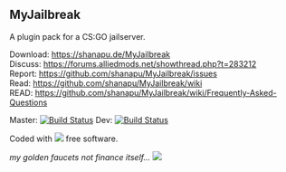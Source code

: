 ## MyJailbreak
  
A plugin pack for a CS:GO jailserver.
  
Download: https://shanapu.de/MyJailbreak  
Discuss: https://forums.alliedmods.net/showthread.php?t=283212  
Report: https://github.com/shanapu/MyJailbreak/issues  
Read: https://github.com/shanapu/MyJailbreak/wiki  
READ: https://github.com/shanapu/MyJailbreak/wiki/Frequently-Asked-Questions  
  
Master: [![Build Status](https://img.shields.io/travis/shanapu/MyJailbreak/master.svg?style=flat-square)](https://travis-ci.org/shanapu/MyJailbreak?branch=master) Dev: [![Build Status](https://img.shields.io/travis/shanapu/MyJailbreak/dev.svg?style=flat-square)](https://travis-ci.org/shanapu/MyJailbreak?branch=dev)  
  
  
  
Coded with ![](http://shanapu.de/githearth-small.png) free software.
  
*my golden faucets not finance itself...* [ ![](http://shanapu.de/donate.gif)](https://www.paypal.com/cgi-bin/webscr?cmd=_s-xclick&hosted_button_id=QT8TVRSYWP53J)




